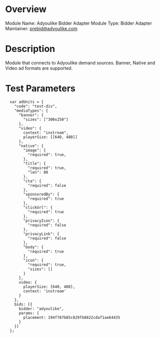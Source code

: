 # Overview

Module Name: Adyoulike Bidder Adapter
Module Type: Bidder Adapter
Maintainer: prebid@adyoulike.com

# Description

Module that connects to Adyoulike demand sources.
Banner, Native and Video ad formats are supported.

# Test Parameters
```
  var adUnits = {
    "code": "test-div",
    "mediaTypes": {
      "banner": {
        "sizes": ["300x250"]
      },
      "video": {
        context: "instream",
        playerSize: [[640, 480]]
      },
      "native": {
        "image": {
          "required": true,
        },
        "title": {
          "required": true,
          "len": 80
        },
        "cta": {
          "required": false
        },
        "sponsoredBy": {
          "required": true
        },
        "clickUrl": {
          "required": true
        },
        "privacyIcon": {
          "required": false
        },
        "privacyLink": {
          "required": false
        },
        "body": {
          "required": true
        },
        "icon": {
          "required": true,
          "sizes": []
        }
      },
      video: {
        playerSize: [640, 480],
        context: 'instream'
      }
    },
    bids: [{
      bidder: "adyoulike",
      params: {
        placement: 194f787b85c829fb8822cdaf1ae64435
      }
    }]
  };
```
